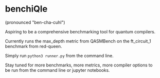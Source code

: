 # benchiQle
(pronounced "ben-cha-cuhl")

Aspiring to be a comprehensive benchmarking tool for quantum compilers.

Currently runs the max_depth metric from QASMBench on the ft_circuit_1 benchmark from red-queen.

Simply run `python3 runner.py` from the command line. 

Stay tuned for more benchmarks, more metrics, more compiler options to be run from the command line or jupyter notebooks.
